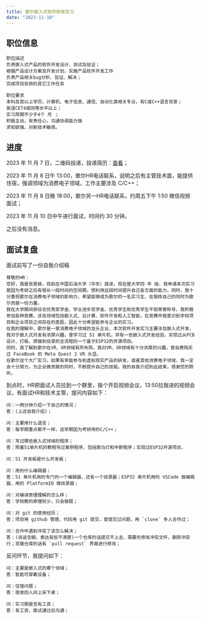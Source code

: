 ```yaml
---
title: 歌尔嵌入式软件研发实习
date: "2023-11-10"
---
```


## 职位信息

```
职位描述
负责嵌入式产品的软件开发设计、测试及验证；
根据产品设计方案及开发计划，实施产品软件开发工作
负责产品相关bug分析、验证、解决；
完成项目安排的其它工作任务

职位要求
本科及其以上学历，计算机、电子信息、通信、自动化类相关专业，有C或C++语言背景；
英语CET4或同等水平以上；
实习周期不少于4个 月 ；
积极主动，有责任心，沟通协调能力强
求知欲强，对新技术敏感。
```

## 进度

2023 年 11 月 7 日，二维码投递，投递简历：[查看](https://mysite-bucket.oss-cn-wulanchabu.aliyuncs.com/profile/%E7%AE%80%E5%8E%86-%E6%AD%8C%E5%B0%94%E5%AE%9E%E4%B9%A0-%E5%BC%A0%E6%99%AF%E8%B5%AB-%E4%B8%AD%E5%9B%BD%E7%9F%B3%E6%B2%B9%E5%A4%A7%E5%AD%A6%28%E5%8D%8E%E4%B8%9C%29.png)；

2023 年 11 月 8 日午 13:00，歌尔HR电话联系，说明之后有主管技术面，能提供住宿，强调领域为消费电子领域，工作主要涉及 C/C++；

2023 年 11 月 8 日晚 18:00，歌尔另一HR电话联系，约周五下午 1:50 微信视频面试；

2023 年 11 月 10 日中午进行面试，时间约 30 分钟。

之后没有消息。

## 面试复盘

面试前写了一份自我介绍稿

```
尊敬的HR：
您好，我是张景赫，目前在中国石油大学（华东）就读，现在是大学四 年 级，我申请本次实习是因为考研之后有很长一段时间的空闲期，想利用这段时间提升自己各方面的能力，同时，我十分重视歌尔在消费电子领域的影响力，希望能够成为歌尔的一名实习生，在锻炼自己的同时为歌尔贡献一份力量。
我在大学期间获综合优秀奖学金、学业进步奖学金、优秀学生和优秀学生干部荣誉称号，我积极参加各种竞赛，涉及领域包括嵌入式、云计算、软件开发和人工智能，在竞赛中我意识到学校项目和企业项目之间存在的差距，因此十分希望能参与企业的实习。
在我的理解中，歌尔是一家消费电子领域的龙头企业，本次软件开发实习主要涉及嵌入式开发，我对于嵌入式开发有浓厚兴趣，曾学习过 51 单片机，并有一些嵌入式开发经验，实现过从PCB设计、打板、焊接到烧录的全流程的一个基于ESP32的开源项目。
同时，我了解到歌尔在VR、XR领域有所布局，我对VR、XR领域有十分浓厚的兴趣，曾自费购买过 FaceBook 的 Meta Quest 2 VR 头显。
在歌尔这个大厂实习，如果有幸能参与到虚拟现实产品的研发，或者其他消费电子领域，我一定会十分努力，为企业做贡献的同时，不断提升自己的技能。我的自我介绍到此结束，感谢您的聆听。
```

到点时，HR把面试人员拉到一个群里，挨个开启视频会议，13:50拉我进的视频会议，有面试HR和技术主管，提问内容如下：

```
问：一两分钟介绍一下自己的情况；
答：(上述自我介绍)；

问：主要用什么语言；
答：每学期重点都不一样，这学期因为考研用的C/C++；

问：写过哪些嵌入式领域的程序；
答：照着51单片机的教程写过案例程序，包括跑马灯和中断程序；实现过ESP32开源项目，

问：51 开发板是什么开发板；

问：用的什么编辑器；
答：51 单片机用的专门的一个编辑器，还有一个烧录器；ESP32 单片机用的 VSCode 做编辑器，用的 PlatformIO 做烧录器；

问：对编译原理理解的怎么样；
答：学校教的原理较少，只会做题；

问：对 git 的使用经历；
答：项目用 github 管理，代码用 git 提交，曾提交过问题，用 `clone` 多人合作过；

问：合作中遇到冲突了该怎么解决；
答：(说话含糊，表达有些不清楚)一个仓库的话提交不上去，需要先修改冲突文件，删除冲突行；克隆仓库的话有 `pull request` 界面进行修改；
```

反问环节，我提问如下：

```
问：主要是嵌入式的哪个领域；
答：智能可穿戴设备；

问：住宿问题；
答：宿舍四人间上床下桌；

问：实习期是否有工资；
答：有工资，面试通过后沟通；
```